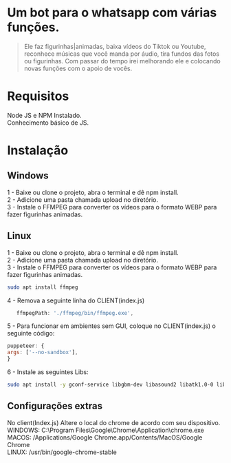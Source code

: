 # Um bot para o whatsapp com várias funções.
> Ele faz figurinhas|animadas, baixa vídeos do Tiktok ou Youtube, reconhece músicas que você manda por áudio, tira fundos das fotos ou figurinhas. Com passar do tempo irei melhorando ele e colocando novas funções com o apoio de vocês.
# Requisitos
Node JS e NPM Instalado. <br>
Conhecimento básico de JS. <br>
# Instalação
## Windows
1 - Baixe ou clone o projeto, abra o terminal e dê npm install. <br>
2 - Adicione uma pasta chamada upload no diretório. <br>
3 - Instale o FFMPEG para converter os vídeos para o formato WEBP para fazer figurinhas animadas. <br>
## Linux
1 - Baixe ou clone o projeto, abra o terminal e dê npm install. <br>
2 - Adicione uma pasta chamada upload no diretório. <br>
3 - Instale o FFMPEG para converter os vídeos para o formato WEBP para fazer figurinhas animadas. 
```bash
sudo apt install ffmpeg 
``` 
4 - Remova a seguinte linha do CLIENT(index.js)
```js
   ffmpegPath: './ffmpeg/bin/ffmpeg.exe',
```
5 - Para funcionar em ambientes sem GUI, coloque no CLIENT(index.js) o seguinte código: 
```js
puppeteer: {	
args: ['--no-sandbox'],
}
```
6 - Instale as seguintes Libs:
```bash <br>
sudo apt install -y gconf-service libgbm-dev libasound2 libatk1.0-0 libc6 libcairo2 libcups2 libdbus-1-3 libexpat1 libfontconfig1 libgcc1 libgconf-2-4 libgdk-pixbuf2.0-0 libglib2.0-0 libgtk-3-0 libnspr4 libpango-1.0-0 libpangocairo-1.0-0 libstdc++6 libx11-6 libx11-xcb1 libxcb1 libxcomposite1 libxcursor1 libxdamage1 libxext6 libxfixes3 libxi6 libxrandr2 libxrender1 libxss1 libxtst6 ca-certificates fonts-liberation libappindicator1 libnss3 lsb-release xdg-utils wget
```


## Configurações extras
No client(Index.js) Altere o local do chrome de acordo com seu dispositivo. <br>
WINDOWS: C:\\Program Files\\Google\\Chrome\\Application\\chrome.exe <br>
MACOS: /Applications/Google Chrome.app/Contents/MacOS/Google Chrome <br>
LINUX: /usr/bin/google-chrome-stable <br>
